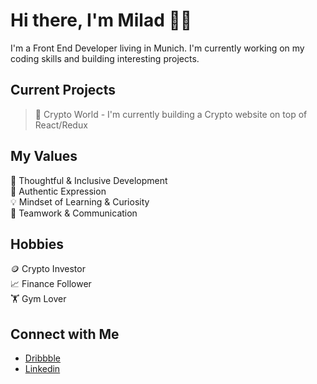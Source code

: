 # Hi there, I'm Milad 👋🏻

I'm a Front End Developer living in Munich. I'm currently working on my coding skills and building interesting projects.

## Current Projects <br/>

> 💸 Crypto World - I'm currently building a Crypto website on top of React/Redux

## My Values

🧠 Thoughtful & Inclusive Development <br/>
🖤 Authentic Expression <br/>
💡 Mindset of Learning & Curiosity <br/>
🙌 Teamwork & Communication

## Hobbies

🪙 Crypto Investor <br/>
📈 Finance Follower</br>
🏋️ Gym Lover

## Connect with Me

- [Dribbble](https://dribbble.com/miladcodes/) <br/>
- [Linkedin](https://www.linkedin.com/in/miladcodes/) <br/>
